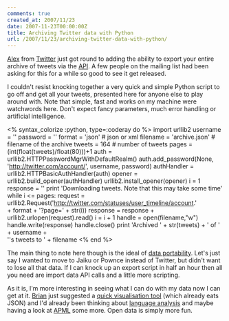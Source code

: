 ```yaml
---
comments: true
created_at: 2007/11/23
date: 2007-11-23T00:00:00Z
title: Archiving Twitter data with Python
url: /2007/11/23/archiving-twitter-data-with-python/
---
```


[Alex](http://www.al3x.net/) from [Twitter](http://twitter.com) just got round to adding the ability to export your entire archive of tweets via the [API](http://groups.google.com/group/twitter-development-talk/web/api-documentation). A few people on the mailing list had been asking for this for a while so good to see it get released.

I couldn't resist knocking together a very quick and simple Python script to go off and get all your tweets, presented here for anyone else to play around with. Note that simple, fast and works on my machine were watchwords here. Don't expect fancy parameters, much error handling or artificial intelligence.

<% syntax_colorize :python, type=:coderay do %>
import urllib2
username = '<YOUR USERNAME>'
password = '<YOUR PASSWORD>'
format = 'json' # json or xml
filename = 'archive.json' # filename of the archive
tweets = 164 # number of tweets
pages = (int(float(tweets)/float(80)))+1
auth = urllib2.HTTPPasswordMgrWithDefaultRealm()
auth.add_password(None, 'http://twitter.com/account/', username, password)
authHandler = urllib2.HTTPBasicAuthHandler(auth)
opener = urllib2.build_opener(authHandler)
urllib2.install_opener(opener) 
i = 1
response = ''
print 'Downloading tweets. Note that this may take some time'
while i <= pages:
    request = urllib2.Request('http://twitter.com/statuses/user_timeline/account.' \
    + format + '?page=' + str(i))
    response = response + urllib2.urlopen(request).read()
    i = i + 1
handle = open(filename,"w")
handle.write(response)
handle.close()
print 'Archived ' + str(tweets) + ' of ' + username + \
'\'s tweets to ' + filename
<% end %>

The main thing to note here though is the ideal of [data portability](http://www.dataportability.org/). Let's just say I wanted to move to Jaiku or Pownce instead of Twitter, but didn't want to lose all that data. If I can knock up an export script in half an hour then all you need are import data API calls and a little more scripting.

As it is, I'm more interesting in seeing what I can do with my data now I can get at it. [Brian](http://suda.co.uk) just suggested a [quick visualisation tool](http://simile.mit.edu/timeline/) (which already eats JSON) and I'd already been thinking about [language analysis](http://morethanseven.net/posts/pygunfog/) and maybe having a look at [APML](http://www.apml.org/) some more. Open data is simply more fun.

